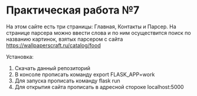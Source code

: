 # Практическая работа №7

На этом сайте есть три страницы: Главная, Контакты и Парсер. На странице парсера можно ввести слова и по ним осуществится поиск по названию картинок, взятых парсером с сайта https://wallpaperscraft.ru/catalog/food

Установка:

  1. Скачать данный репозиторий
  2. В консоле прописать команду export FLASK_APP=work
  3. Для запуска прописать команду flask run
  4. Для открытия сайта прописать в адресной стороке localhost:5000
